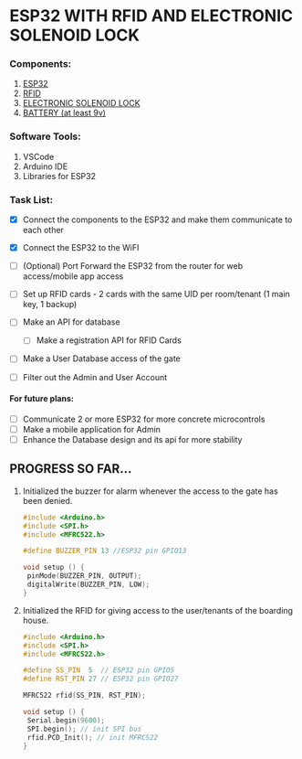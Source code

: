# **ESP32 WITH RFID AND ELECTRONIC SOLENOID LOCK**

### Components: 
1. [ESP32](https://www.makerlab-electronics.com/products/30-pins-and-38-pins-esp32-wifi-iot-development-board?_pos=17&_sid=fc24fba61&_ss=r)
2. [RFID](https://www.makerlab-electronics.com/products/rc522-mfrc-52213-56mhz-13-56-mhz-rfid-key-card-reader-module-set-for-arduino?variant=428268679989110)
3. [ELECTRONIC SOLENOID LOCK](https://www.makerlab-electronics.com/products/electric-solenoid-lock?_pos=3&_psq=solenoid&_ss=e&_v=1.0)
4. [BATTERY (at least 9v)](https://www.makerlab-electronics.com/products/maxell-aaa-batteries-triple-a-battery-long-life-heavy-duty?_pos=3&_sid=5a8d6c077&_ss=r)

### Software Tools:
1. VSCode 
2. Arduino IDE
3. Libraries for ESP32

### Task List:
- [x] Connect the components to the ESP32 and make them communicate to each
other
- [x] Connect the ESP32 to the WiFI
- [ ] (Optional) Port Forward the ESP32 from the router for web access/mobile
app access
- [ ] Set up RFID cards - 2 cards with the same UID per room/tenant (1 main
key, 1 backup)
- [ ] Make an API for database
    * [ ] Make a registration API for RFID Cards
- [ ] Make a User Database access of the gate
- [ ] Filter out the Admin and User Account


#### For future plans:
- [ ] Communicate 2 or more ESP32 for more concrete microcontrols
- [ ] Make a mobile application for Admin
- [ ] Enhance the Database design and its api for more stability

## PROGRESS SO FAR...
1. Initialized the buzzer for alarm whenever the access to the gate has been
   denied.
   ```c++
   #include <Arduino.h>
   #include <SPI.h>
   #include <MFRC522.h>

   #define BUZZER_PIN 13 //ESP32 pin GPIO13

   void setup () {
    pinMode(BUZZER_PIN, OUTPUT);
    digitalWrite(BUZZER_PIN, LOW); 
   }
   ```
2. Initialized the RFID for giving access to the user/tenants of the boarding
   house.
   ```c++
   #include <Arduino.h>
   #include <SPI.h>
   #include <MFRC522.h>

   #define SS_PIN  5  // ESP32 pin GPIO5
   #define RST_PIN 27 // ESP32 pin GPIO27

   MFRC522 rfid(SS_PIN, RST_PIN);

   void setup () {
    Serial.begin(9600);
    SPI.begin(); // init SPI bus
    rfid.PCD_Init(); // init MFRC522
   }
   ```
